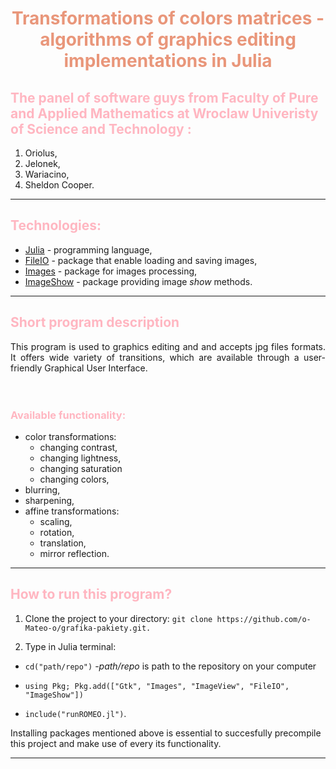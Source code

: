 # <span style="color:#e9967a"><p align = "center">**Transformations of colors matrices - algorithms of graphics editing implementations in Julia** </p></span>

## <span style="color:	#ffb6c1">**The panel of software guys from Faculty of Pure and Applied Mathematics at Wroclaw Univeristy of Science and Technology :**</span>
1. Oriolus,
2. Jelonek,
3. Wariacino,
4. Sheldon Cooper.
***
## <span style="color:	#ffb6c1">**Technologies:**</span>
* [Julia](https://docs.julialang.org/en/v1/) - programming language,
* [FileIO](https://juliapackages.com/p/fileio) - package that enable loading and saving images,
* [Images](https://juliaimages.org/stable/) - package for images processing,
* [ImageShow](https://juliahub.com/docs/ImageShow/76qZM/0.2.3/) - package providing image *show* methods.
***
## <span style="color:  #ffb6c1">**Short program description**</span>
<div style="text-align: justify">This program is used to graphics editing and and accepts jpg files formats. It offers wide variety of transitions, which are available through a user-friendly Graphical User Interface.</div>
<br/><br/>

### <span style="color:	#ffb6c1"> **Available functionality:**</span>
* color transformations:
  * changing contrast,
  * changing lightness,
  * changing saturation
  * changing colors,
* blurring,
* sharpening,
* affine transformations:
  * scaling,
  * rotation,
  * translation,
  * mirror reflection.
***

## <span style="color:	#ffb6c1">**How to run this program?**</span>
1. Clone the project to your directory: `git clone https://github.com/o-Mateo-o/grafika-pakiety.git. `


2. Type in Julia terminal: 
   
  * `cd("path/repo")` -*path/repo* is path to the repository on your computer 

   * `using Pkg; Pkg.add(["Gtk", "Images", "ImageView", "FileIO", "ImageShow"])`

  * `include("runROMEO.jl")`.
  
    
   Installing packages mentioned above is essential to succesfully precompile this project and make use of every its functionality.

***

